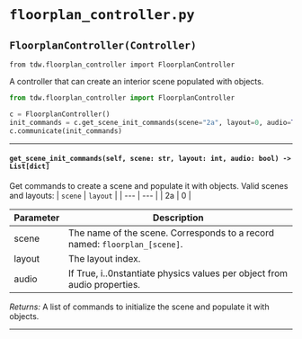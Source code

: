 # `floorplan_controller.py`

## `FloorplanController(Controller)`

`from tdw.floorplan_controller import FloorplanController`

A controller that can create an interior scene populated with objects.

```python
from tdw.floorplan_controller import FloorplanController

c = FloorplanController()
init_commands = c.get_scene_init_commands(scene="2a", layout=0, audio=True)
c.communicate(init_commands)
```

***

#### `get_scene_init_commands(self, scene: str, layout: int, audio: bool) -> List[dict]`

Get commands to create a scene and populate it with objects.
Valid scenes and layouts:
| `scene` | `layout` |
| --- | --- |
| 2a | 0 |

| Parameter | Description |
| --- | --- |
| scene | The name of the scene. Corresponds to a record named: `floorplan_[scene]`. |
| layout | The layout index. |
| audio | If True, i..0nstantiate physics values per object from audio properties. |

_Returns:_  A list of commands to initialize the scene and populate it with objects.

***

